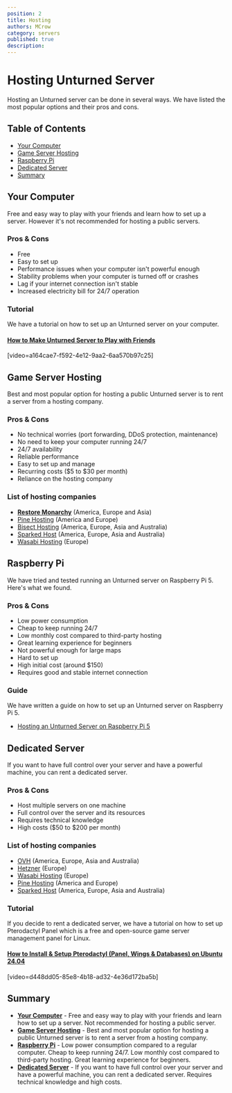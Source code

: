 ```yaml
---
position: 2
title: Hosting
authors: MCrow
category: servers
published: true
description: 
---
```


# Hosting Unturned Server
Hosting an Unturned server can be done in several ways. We have listed the most popular options and their pros and cons.

## Table of Contents
- [Your Computer](#your-computer)
- [Game Server Hosting](#game-server-hosting)
- [Raspberry Pi](#raspberry-pi)
- [Dedicated Server](#dedicated-server)
- [Summary](#summary)

## Your Computer
Free and easy way to play with your friends and learn how to set up a server. However it's not recommended for hosting a public servers.

### Pros & Cons
<ul class="list-unstyled ps-0">
    <li class="text-success">
        <i class="bi bi-check2"></i>
        <span class="ms-2">Free</span>
    </li>
    <li class="text-success">
        <i class="bi bi-check2"></i>
        <span class="ms-2">Easy to set up</span>
    </li>
    <li class="text-danger">
        <i class="bi bi-x"></i>
        <span class="ms-2">Performance issues when your computer isn't powerful enough</span>
    </li>
    <li class="text-danger">
        <i class="bi bi-x"></i>
        <span class="ms-2">Stability problems when your computer is turned off or crashes</span>
    </li>
    <li class="text-danger">
        <i class="bi bi-x"></i>
        <span class="ms-2">Lag if your internet connection isn't stable</span>
    </li>
    <li class="text-danger">
        <i class="bi bi-x"></i>
        <span class="ms-2">Increased electricity bill for 24/7 operation</span>
    </li>
</ul>

### Tutorial
We have a tutorial on how to set up an Unturned server on your computer.
#### [How to Make Unturned Server to Play with Friends](https://www.youtube.com/watch?v=4m8FeIVf2N0)
[video=a164cae7-f592-4e12-9aa2-6aa570b97c25]

## Game Server Hosting
Best and most popular option for hosting a public Unturned server is to rent a server from a hosting company.

### Pros & Cons
<ul class="list-unstyled ps-0">
    <li class="text-success">
        <i class="bi bi-check2"></i>
        <span class="ms-2">No technical worries (port forwarding, DDoS protection, maintenance)</span>
    </li>
    <li class="text-success">
        <i class="bi bi-check2"></i>
        <span class="ms-2">No need to keep your computer running 24/7</span>
    </li>
    <li class="text-success">
        <i class="bi bi-check2"></i>
        <span class="ms-2">24/7 availability</span>
    </li>
    <li class="text-success">
        <i class="bi bi-check2"></i>
        <span class="ms-2">Reliable performance</span>
    </li>
    <li class="text-success">
        <i class="bi bi-check2"></i>
        <span class="ms-2">Easy to set up and manage</span>
    </li>
    <li class="text-danger">
        <i class="bi bi-x"></i>
        <span class="ms-2">Recurring costs ($5 to $30 per month)</span>
    </li>
    <li class="text-danger">
        <i class="bi bi-x"></i>
        <span class="ms-2">Reliance on the hosting company</span>
    </li>
</ul>

### List of hosting companies
- **[Restore Monarchy](/hosting)** (America, Europe and Asia)
- [Pine Hosting](https://pinehosting.com/) (America and Europe)
- [Bisect Hosting](https://www.bisecthosting.com/) (America, Europe, Asia and Australia)
- [Sparked Host](https://sparkedhost.com/unturned-hosting) (America, Europe, Asia and Australia)
- [Wasabi Hosting](https://wasabihosting.com/store/unturned) (Europe)

## Raspberry Pi
We have tried and tested running an Unturned server on Raspberry Pi 5. Here's what we found.

### Pros & Cons
<ul class="list-unstyled ps-0">
    <li class="text-success">
        <i class="bi bi-check2"></i>
        <span class="ms-2">Low power consumption</span>
    </li>
    <li class="text-success">
        <i class="bi bi-check2"></i>
        <span class="ms-2">Cheap to keep running 24/7</span>
    </li>
    <li class="text-success">
        <i class="bi bi-check2"></i>
        <span class="ms-2">Low monthly cost compared to third-party hosting</span>
    </li>
    <li class="text-success">
        <i class="bi bi-check2"></i>
        <span class="ms-2">Great learning experience for beginners</span>
    </li>
    <li class="text-danger">
        <i class="bi bi-x"></i>
        <span class="ms-2">Not powerful enough for large maps</span>
    </li>
    <li class="text-danger">
        <i class="bi bi-x"></i>
        <span class="ms-2">Hard to set up</span>
    </li>
    <li class="text-danger">
        <i class="bi bi-x"></i>
        <span class="ms-2">High initial cost (around $150)</span>
    </li>
    <li class="text-danger">
        <i class="bi bi-x"></i>
        <span class="ms-2">Requires good and stable internet connection</span>
    </li>
</ul>

### Guide
We have written a guide on how to set up an Unturned server on Raspberry Pi 5.
- [Hosting an Unturned Server on Raspberry Pi 5](https://restoremonarchy.com/servers/blog/untrpi01)

## Dedicated Server
If you want to have full control over your server and have a powerful machine, you can rent a dedicated server.

### Pros & Cons
<ul class="list-unstyled ps-0">
    <li class="text-success">
        <i class="bi bi-check2"></i>
        <span class="ms-2">Host multiple servers on one machine</span>
    </li>
    <li class="text-success">
        <i class="bi bi-check2"></i>
        <span class="ms-2">Full control over the server and its resources</span>
    </li>
    <li class="text-danger">
        <i class="bi bi-x"></i>
        <span class="ms-2">Requires technical knowledge</span>
    </li>
    <li class="text-danger">
        <i class="bi bi-x"></i>
        <span class="ms-2">High costs ($50 to $200 per month)</span>
    </li>
</ul>

### List of hosting companies
- [OVH](https://www.ovh.com/) (America, Europe, Asia and Australia)
- [Hetzner](https://www.hetzner.com/) (Europe)
- [Wasabi Hosting](https://wasabihosting.com/dedicated-servers) (Europe)
- [Pine Hosting](https://pinehosting.com/dedicated) (America and Europe)
- [Sparked Host](https://sparkedhost.com/dedicated-servers) (America, Europe, Asia and Australia)

### Tutorial
If you decide to rent a dedicated server, we have a tutorial on how to set up Pterodactyl Panel which is a free and open-source game server management panel for Linux.

#### [How to Install & Setup Pterodactyl (Panel, Wings & Databases) on Ubuntu 24.04](https://www.youtube.com/watch?v=4m8FeIVf2N0)  
[video=d448dd05-85e8-4b18-ad32-4e36d172ba5b]

## Summary
- **[Your Computer](#your-computer)** - Free and easy way to play with your friends and learn how to set up a server. Not recommended for hosting a public server.
- **[Game Server Hosting](#game-server-hosting)** - Best and most popular option for hosting a public Unturned server is to rent a server from a hosting company.
- **[Raspberry Pi](#raspberry-pi)** - Low power consumption compared to a regular computer. Cheap to keep running 24/7. Low monthly cost compared to third-party hosting. Great learning experience for beginners.
- **[Dedicated Server](#dedicated-server)** - If you want to have full control over your server and have a powerful machine, you can rent a dedicated server. Requires technical knowledge and high costs.